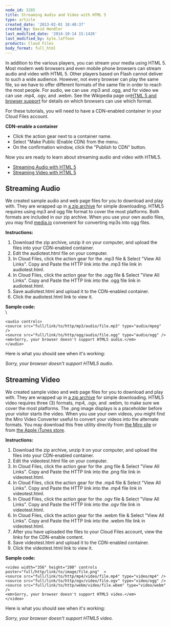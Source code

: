```yaml
---
node_id: 3285
title: Streaming Audio and Video with HTML 5
type: article
created_date: '2013-02-01 18:40:37'
created_by: David Hendler
last_modified_date: '2014-10-14 15:1426'
last_modified_by: kyle.laffoon
products: Cloud Files
body_format: full_html
---
```


In addition to the various players, you can stream your media using HTML
5. Most modern web browsers and even mobile phone browsers can stream
audio and video with HTML 5. Other players based on Flash cannot deliver
to such a wide audience. However, not every browser can play the same
file, so we have to offer different formats of the same file in order to
reach the most people. For audio, we can use .mp3 and .ogg, and for
video we can use .mp4, .ogv, and .webm. See the Wikipedia page on[HTML 5
and browser
support](http://en.wikipedia.org/wiki/HTML5_video#Browser_support) for
details on which browsers can use which format.

For these tutorials, you will need to have a CDN-enabled container in
your Cloud Files account.

**CDN-enable a container**

-   Click the action gear next to a container name.
-   Select "Make Public (Enable CDN) from the menu.
-   On the confirmation window, click the "Publish to CDN" button.

Now you are ready to learn about streaming audio and video with HTML5.

-   [Streaming Audio with HTML 5](#audio)
-   [Streaming Video with HTML 5](#video)

Streaming Audio
---------------

We created sample audio and web page files for you to download and play
with. They are wrapped up in [a zip
archive](http://81310752d5730fb4ef3c-221b4998ec12974102282b6d4a8fafbe.r2.cf1.rackcdn.com/streaming_audio.zip "zip archive of audio files")
for simple downloading. HTML5 requires using mp3 and ogg file format to
cover the most platforms. Both formats are included in our zip archive.
When you use your own audio files, you may find
[media.io](http://media.io/ "Media.io") convenient for converting mp3s
into ogg files.

**Instructions:**

1.  Download the zip archive, unzip it on your computer, and upload the
    files into your CDN-enabled container.
2.  Edit the audiotest.html file on your computer.
3.  In Cloud Files, click the action gear for the .mp3 file & Select
    "View All Links". Copy and Paste the HTTP link into the .mp3 file
    link in audiotest.html.
4.  In Cloud Files, click the action gear for the .ogg file & Select
    "View All Links". Copy and Paste the HTTP link into the .ogg file
    link in audiotest.html.
5.  Save audiotest.html and upload it to the CDN-enabled container.
6.  Click the audiotest.html link to view it.

**Sample code:** \
\

    <audio controls>
    <source src="full/link/to/http/mp3/audio/file.mp3" type="audio/mpeg" />
    <source src="full/link/to/http/ogg/audio/file.ogg" type="audio/ogg" />
    <em>Sorry, your browser doesn't support HTML5 audio.</em>
    </audio>

Here is what you should see when it's working:

*Sorry, your browser doesn't support HTML5 audio.*

Streaming Video
---------------

We created sample video and web page files for you to download and play
with. They are wrapped up in [a zip
archive](http://81310752d5730fb4ef3c-221b4998ec12974102282b6d4a8fafbe.r2.cf1.rackcdn.com/streaming_video.zip "zip archive of video files")
for simple downloading. HTML5 video requires three (3) formats, mp4,
.ogv, and .webm, to make sure we cover the most platforms. The .png
image displays is a placeholder before your visitor starts the video.
When you use your own videos, you might find the Miro Video Converter
useful to convert your videos into the alternate formats. You may
download this free utility directly from [the Miro
site](http://www.mirovideoconverter.com/) or from [the Apple iTunes
store](https://itunes.apple.com/us/app/miro-video-converter-mvc/id412699210?mt=12).

**Instructions:**

1.  Download the zip archive, unzip it on your computer, and upload the
    files into your CDN-enabled container.
2.  Edit the videotest.html file on your computer.
3.  In Cloud Files, click the action gear for the .png file & Select
    "View All Links". Copy and Paste the HTTP link into the .png file
    link in videotest.html.
4.  In Cloud Files, click the action gear for the .mp4 file & Select
    "View All Links". Copy and Paste the HTTP link into the .mp4 file
    link in videotest.html.
5.  In Cloud Files, click the action gear for the .ogv file & Select
    "View All Links". Copy and Paste the HTTP link into the .ogv file
    link in videotest.html.
6.  In Cloud Files, click the action gear for the .webm file & Select
    "View All Links". Copy and Paste the HTTP link into the .webm file
    link in videotest.html.
7.  After you have uploaded the files to your Cloud Files account, view
    the links for the CDN-enable content.
8.  Save videotest.html and upload it to the CDN-enabled container.
9.  Click the videotest.html link to view it.

 

**Sample code:**

 

    <video width="356" height="200" controls poster="full/http/link/to/image/file.png"  >
    <source src="full/link/to/http/mp4/video/file.mp4" type="video/mp4" />
    <source src="full/link/to/http/ogv/video/file.ogv" type="video/ogg" />
    <source src="full/link/to/http/webm/video/file.wbem" type="video/webm" />
    <em>Sorry, your browser doesn't support HTML5 video.</em>
    </video>

Here is what you should see when it's working:

*Sorry, your browser doesn't support HTML5 video.*

